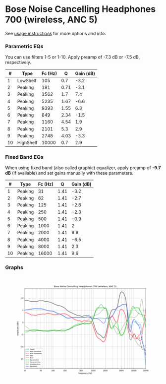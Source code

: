 # Bose Noise Cancelling Headphones 700 (wireless, ANC 5)
See [usage instructions](https://github.com/jaakkopasanen/AutoEq#usage) for more options and info.

### Parametric EQs
You can use filters 1-5 or 1-10. Apply preamp of -7.3 dB or -7.5 dB, respectively.

|   # | Type      |   Fc (Hz) |    Q |   Gain (dB) |
|-----|-----------|-----------|------|-------------|
|   1 | LowShelf  |       105 | 0.7  |        -3.2 |
|   2 | Peaking   |       191 | 0.71 |        -3.1 |
|   3 | Peaking   |      1562 | 1.7  |         7.4 |
|   4 | Peaking   |      5235 | 1.67 |        -6.6 |
|   5 | Peaking   |      9393 | 1.55 |         6.3 |
|   6 | Peaking   |       849 | 2.34 |        -1.5 |
|   7 | Peaking   |      1160 | 4.54 |         1.9 |
|   8 | Peaking   |      2101 | 5.3  |         2.9 |
|   9 | Peaking   |      2748 | 4.03 |        -3.3 |
|  10 | HighShelf |     10000 | 0.7  |         2.9 |

### Fixed Band EQs
When using fixed band (also called graphic) equalizer, apply preamp of **-9.7 dB** (if available) and set gains manually with these parameters.

|   # | Type    |   Fc (Hz) |    Q |   Gain (dB) |
|-----|---------|-----------|------|-------------|
|   1 | Peaking |        31 | 1.41 |        -3.2 |
|   2 | Peaking |        62 | 1.41 |        -2.7 |
|   3 | Peaking |       125 | 1.41 |        -2.6 |
|   4 | Peaking |       250 | 1.41 |        -2.3 |
|   5 | Peaking |       500 | 1.41 |        -0.9 |
|   6 | Peaking |      1000 | 1.41 |         2   |
|   7 | Peaking |      2000 | 1.41 |         6.6 |
|   8 | Peaking |      4000 | 1.41 |        -6.5 |
|   9 | Peaking |      8000 | 1.41 |         2.3 |
|  10 | Peaking |     16000 | 1.41 |         9.6 |

### Graphs
![](./Bose%20Noise%20Cancelling%20Headphones%20700%20(wireless,%20ANC%205).png)
